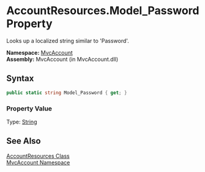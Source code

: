 AccountResources.Model_Password Property
========================================
Looks up a localized string similar to 'Password'.

**Namespace:** [MvcAccount][1]  
**Assembly:** MvcAccount (in MvcAccount.dll)

Syntax
------

```csharp
public static string Model_Password { get; }
```

### Property Value
Type: [String][2]

See Also
--------
[AccountResources Class][3]  
[MvcAccount Namespace][1]  

[1]: ../README.md
[2]: http://msdn.microsoft.com/en-us/library/s1wwdcbf
[3]: README.md